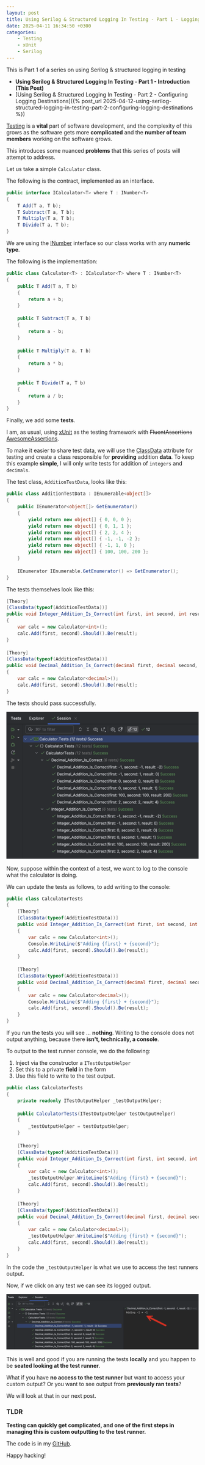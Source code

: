 ```yaml
---
layout: post
title: Using Serilog & Structured Logging In Testing - Part 1 - Logging Test Output
date: 2025-04-11 16:34:50 +0300
categories:
    - Testing
    - xUnit
    - Serilog
---
```


This is Part 1 of a series on using Serilog & structured logging in testing

- **Using Serilog & Structured Logging In Testing - Part 1 - Introduction (This Post)**
- [Using Serilog & Structured Logging In Testing - Part 2 - Configuring Logging Destinations]({% post_url 2025-04-12-using-serilog-structured-logging-in-testing-part-2-configuring-logging-destinations %})

[Testing](https://en.wikipedia.org/wiki/Software_testing) is a **vital** part of software development, and the complexity of this grows as the software gets more **complicated** and the **number of team members** working on the software grows.

This introduces some nuanced **problems** that this series of posts will attempt to address.

Let us take a simple `Calculator` class.

The following is the contract, implemented as an interface.

```c#
public interface ICalculator<T> where T : INumber<T>
{
    T Add(T a, T b);
    T Subtract(T a, T b);
    T Multiply(T a, T b);
    T Divide(T a, T b);
}
```

We are using the [INumber](https://learn.microsoft.com/en-us/dotnet/api/system.numerics.inumber-1?view=net-9.0) interface so our class works with any **numeric type**.

The following is the implementation:

```c#
public class Calculator<T> : ICalculator<T> where T : INumber<T>
{
    public T Add(T a, T b)
    {
        return a + b;
    }

    public T Subtract(T a, T b)
    {
        return a - b;
    }

    public T Multiply(T a, T b)
    {
        return a * b;
    }

    public T Divide(T a, T b)
    {
        return a / b;
    }
}
```

Finally, we add some **tests**.

I am, as usual, using [xUnit](https://xunit.net/) as the testing framework with ~~FluentAssertions~~ [AwesomeAssertions](https://awesomeassertions.org/).

To make it easier to share test data, we will use the [ClassData](https://andrewlock.net/creating-parameterised-tests-in-xunit-with-inlinedata-classdata-and-memberdata/) attribute for testing and create a class responsible for **providing** addition **data**. To keep this example **simple**, I will only write tests for addition of `integers` and `decimals`.

The test class, `AdditionTestData`, looks like this:

```c#
public class AdditionTestData : IEnumerable<object[]>
{
    public IEnumerator<object[]> GetEnumerator()
    {
        yield return new object[] { 0, 0, 0 };
        yield return new object[] { 0, 1, 1 };
        yield return new object[] { 2, 2, 4 };
        yield return new object[] { -1, -1, -2 };
        yield return new object[] { -1, 1, 0 };
        yield return new object[] { 100, 100, 200 };
    }

    IEnumerator IEnumerable.GetEnumerator() => GetEnumerator();
}
```

The tests themselves look like this:

```c#
[Theory]
[ClassData(typeof(AdditionTestData))]
public void Integer_Addition_Is_Correct(int first, int second, int result)
{
    var calc = new Calculator<int>();
    calc.Add(first, second).Should().Be(result);
}

[Theory]
[ClassData(typeof(AdditionTestData))]
public void Decimal_Addition_Is_Correct(decimal first, decimal second, decimal result)
{
    var calc = new Calculator<decimal>();
    calc.Add(first, second).Should().Be(result);
}
```

The tests should pass successfully.

![StructuredTesting1TestResults](../images/2025/04/StructuredTesting1TestResults.png)

Now, suppose within the context of a test, we want to log to the console what the calculator is doing.

We can update the tests as follows, to add writing to the console:

```c#
public class CalculatorTests
{
    [Theory]
    [ClassData(typeof(AdditionTestData))]
    public void Integer_Addition_Is_Correct(int first, int second, int result)
    {
        var calc = new Calculator<int>();
        Console.WriteLine($"Adding {first} + {second}");
        calc.Add(first, second).Should().Be(result);
    }

    [Theory]
    [ClassData(typeof(AdditionTestData))]
    public void Decimal_Addition_Is_Correct(decimal first, decimal second, decimal result)
    {
        var calc = new Calculator<decimal>();
        Console.WriteLine($"Adding {first} + {second}");
        calc.Add(first, second).Should().Be(result);
    }
}
```

If you run the tests you will see ... **nothing**. Writing to the console does not output anything, because there **isn't, technically, a console**.

To output to the test runner console, we do the following:

1. Inject via the constructor a `ITestOutputHelper`
2. Set this to a private **field** in the form
3. Use this field to write to the test output.

```c#
public class CalculatorTests
{
    private readonly ITestOutputHelper _testOutputHelper;

    public CalculatorTests(ITestOutputHelper testOutputHelper)
    {
        _testOutputHelper = testOutputHelper;
    }

    [Theory]
    [ClassData(typeof(AdditionTestData))]
    public void Integer_Addition_Is_Correct(int first, int second, int result)
    {
        var calc = new Calculator<int>();
        _testOutputHelper.WriteLine($"Adding {first} + {second}");
        calc.Add(first, second).Should().Be(result);
    }

    [Theory]
    [ClassData(typeof(AdditionTestData))]
    public void Decimal_Addition_Is_Correct(decimal first, decimal second, decimal result)
    {
        var calc = new Calculator<decimal>();
        _testOutputHelper.WriteLine($"Adding {first} + {second}");
        calc.Add(first, second).Should().Be(result);
    }
}
```

In the code the `_testOutputHelper` is what we use to access the test runners output.

Now, if we click on any test we can see its logged output.

![](../images/2025/04/StructuredTesting2TestResults.png)

This is well and good if you are running the tests **locally** and you happen to be **seated looking at the test runner**.

What if you have **no access to the test runner** but want to access your custom output? Or you want to see output from **previously ran tests**?

We will look at that in our next post.

### TLDR

**Testing can quickly get complicated, and one of the first steps in managing this is custom outputting to the test runner.**

The code is in my [GitHub](https://github.com/conradakunga/BlogCode/tree/master/2025-05-11%20-%20Structured%20Logging%20%26%20Testing%20Part%201).

Happy hacking! 
